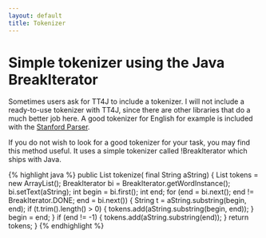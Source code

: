 ```yaml
---
layout: default
title: Tokenizer
---
```


# Simple tokenizer using the Java BreakIterator

Sometimes users ask for TT4J to include a tokenizer. I will not include a ready-to-use tokenizer with TT4J, since there are other libraries that do a much better job here. A good tokenizer for English for example is included with the [Stanford Parser][stanford-parser]. 

If you do not wish to look for a good tokenizer for your task, you may find this method useful. It uses a simple tokenizer called !BreakIterator which ships with Java.

{% highlight java %}
	public 
	List<String> tokenize(
			final String aString)
	{
		List<String> tokens = new ArrayList<String>();
		BreakIterator bi = BreakIterator.getWordInstance();
		bi.setText(aString);
		int begin = bi.first();
		int end;
		for (end = bi.next(); end != BreakIterator.DONE; end = bi.next()) {
			String t = aString.substring(begin, end);
			if (t.trim().length() > 0) {
				tokens.add(aString.substring(begin, end));
			}
			begin = end;
		}
		if (end != -1) {
			tokens.add(aString.substring(end));
		}
		return tokens;
	}
{% endhighlight %}

[stanford-parser]: http://nlp.stanford.edu/software/lex-parser.shtml